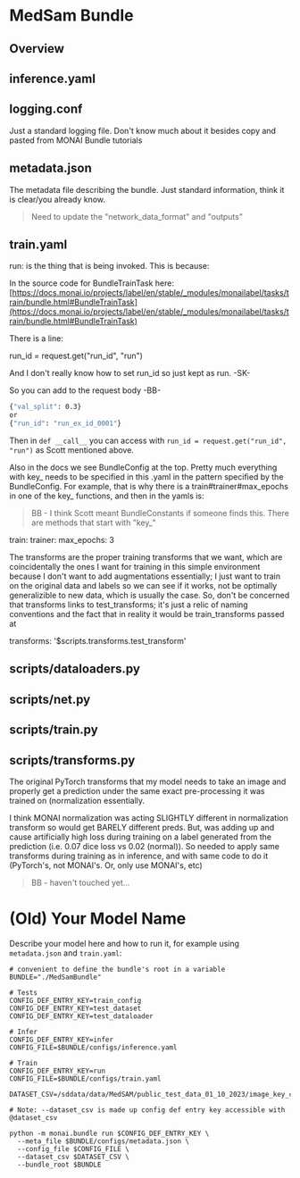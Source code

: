 # MedSam Bundle

## Overview

## inference.yaml



## logging.conf

Just a standard logging file. Don't know much about it besides copy and pasted from MONAI Bundle tutorials

## metadata.json

The metadata file describing the bundle. Just standard information, think it is clear/you already know.

> Need to update the "network_data_format" and "outputs"

## train.yaml

run: is the thing that is being invoked. This is because:

In the source code for BundleTrainTask here: [https://docs.monai.io/projects/label/en/stable/_modules/monailabel/tasks/train/bundle.html#BundleTrainTask](https://docs.monai.io/projects/label/en/stable/_modules/monailabel/tasks/train/bundle.html#BundleTrainTask)

There is a line:

run_id = request.get("run_id", "run")

And I don't really know how to set run_id so just kept as run. -SK-

So you can add to the request body -BB-
```bash
{"val_split": 0.3}
or
{"run_id": "run_ex_id_0001"}
```
Then in `def __call__` you can access with `run_id = request.get("run_id", "run")` as Scott mentioned above.

Also in the docs we see BundleConfig at the top. Pretty much everything with key_ needs to be specified in this .yaml in the pattern specified by the BundleConfig. For example, that is why there is a train#trainer#max_epochs in one of the key_ functions, and then in the yamls is:

> BB - I think Scott meant BundleConstants if someone finds this. There are methods that start with "key_"

train:
    trainer:
        max_epochs: 3

The transforms are the proper training transforms that we want, which are coincidentally the ones I want for training in this simple environment because I don't want to add augmentations essentially; I just want to train on the original data and labels so we can see if it works, not be optimally generalizible to new data, which is usually the case. So, don't be concerned that transforms links to test_transforms; it's just a relic of naming conventions and the fact that in reality it would be train_transforms passed at

transforms: '$scripts.transforms.test_transform'

## scripts/dataloaders.py

## scripts/net.py

## scripts/train.py

## scripts/transforms.py

The original PyTorch transforms that my model needs to take an image and properly get a prediction under the same exact pre-processing it was trained on (normalization essentially.

I think MONAI normalization was acting SLIGHTLY different in normalization transform so would get BARELY different preds. But, was adding up and cause artificially high loss during training on a label generated from the prediction (i.e. 0.07 dice loss vs 0.02 (normal)). So needed to apply same transforms during training as in inference, and with same code to do it (PyTorch's, not MONAI's. Or, only use MONAI's, etc)

> BB - haven't touched yet...

# (Old) Your Model Name

Describe your model here and how to run it, for example using `metadata.json` and `train.yaml`:

```
# convenient to define the bundle's root in a variable
BUNDLE="./MedSamBundle"

# Tests
CONFIG_DEF_ENTRY_KEY=train_config
CONFIG_DEF_ENTRY_KEY=test_dataset
CONFIG_DEF_ENTRY_KEY=test_dataloader

# Infer
CONFIG_DEF_ENTRY_KEY=infer
CONFIG_FILE=$BUNDLE/configs/inference.yaml

# Train
CONFIG_DEF_ENTRY_KEY=run
CONFIG_FILE=$BUNDLE/configs/train.yaml

DATASET_CSV=/sddata/data/MedSAM/public_test_data_01_10_2023/image_key_cf.csv

# Note: --dataset_csv is made up config def entry key accessible with @dataset_csv

python -m monai.bundle run $CONFIG_DEF_ENTRY_KEY \
  --meta_file $BUNDLE/configs/metadata.json \
  --config_file $CONFIG_FILE \
  --dataset_csv $DATASET_CSV \
  --bundle_root $BUNDLE
```
